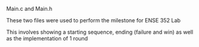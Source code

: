 Main.c and Main.h

These two files were used to perform the milestone for ENSE 352 Lab

This involves showing a starting sequence, ending (failure and win) as well as the implementation of 1 round